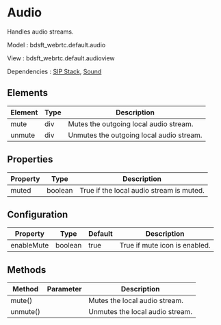 # Audio

Handles audio streams.

Model : bdsft_webrtc.default.audio

View : bdsft_webrtc.default.audioview

Dependencies : [SIP Stack](https://github.com/BroadSoft-Xtended/Library-WebRTC-SIPStack), [Sound](https://github.com/BroadSoft-Xtended/Library-WebRTC-Sound)

## Elements
<a name="elements"></a>

Element             |Type  |Description
--------------------|------|------------------------------------------
mute                 |div   |Mutes the outgoing local audio stream.
unmute               |div   |Unmutes the outgoing local audio stream.

## Properties
<a name="properties"></a>

Property  |Type     |Description
----------|---------|------------------------------------------
muted     |boolean  |True if the local audio stream is muted.

## Configuration
<a name="configuration"></a>

Property    |Type     |Default  |Description
------------|---------|---------|-------------------------------
enableMute  |boolean  |true     |True if mute icon is enabled.

## Methods
<a name="methods"></a>

Method    |Parameter  |Description
----------|-----------|---------------------------------
mute()    |           |Mutes the local audio stream.
unmute()  |           |Unmutes the local audio stream.

